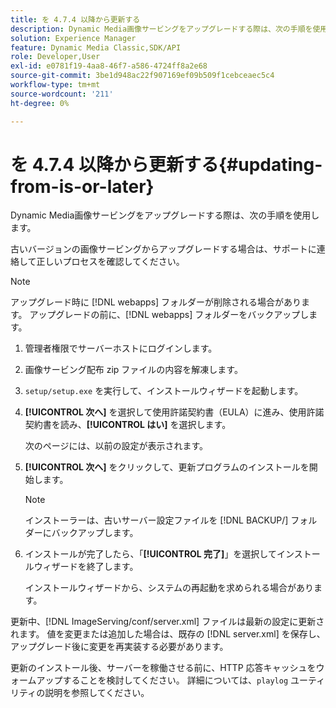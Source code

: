 ```yaml
---
title: を 4.7.4 以降から更新する
description: Dynamic Media画像サービングをアップグレードする際は、次の手順を使用します。
solution: Experience Manager
feature: Dynamic Media Classic,SDK/API
role: Developer,User
exl-id: e0781f19-4aa8-46f7-a586-4724ff8a2e68
source-git-commit: 3be1d948ac22f907169ef09b509f1cebceaec5c4
workflow-type: tm+mt
source-wordcount: '211'
ht-degree: 0%

---
```


# を 4.7.4 以降から更新する{#updating-from-is-or-later}

Dynamic Media画像サービングをアップグレードする際は、次の手順を使用します。

古いバージョンの画像サービングからアップグレードする場合は、サポートに連絡して正しいプロセスを確認してください。

>[!NOTE]
>
>アップグレード時に [!DNL webapps] フォルダーが削除される場合があります。 アップグレードの前に、[!DNL webapps] フォルダーをバックアップします。

1. 管理者権限でサーバーホストにログインします。
1. 画像サービング配布 zip ファイルの内容を解凍します。
1. `setup/setup.exe` を実行して、インストールウィザードを起動します。
1. **[!UICONTROL 次へ]** を選択して使用許諾契約書（EULA）に進み、使用許諾契約書を読み、**[!UICONTROL はい]** を選択します。

   次のページには、以前の設定が表示されます。
1. **[!UICONTROL 次へ]** をクリックして、更新プログラムのインストールを開始します。

   >[!NOTE]
   >
   >インストーラーは、古いサーバー設定ファイルを [!DNL BACKUP/] フォルダーにバックアップします。

1. インストールが完了したら、「**[!UICONTROL 完了]**」を選択してインストールウィザードを終了します。

   インストールウィザードから、システムの再起動を求められる場合があります。

更新中、[!DNL ImageServing/conf/server.xml] ファイルは最新の設定に更新されます。 値を変更または追加した場合は、既存の [!DNL server.xml] を保存し、アップグレード後に変更を再実装する必要があります。

更新のインストール後、サーバーを稼働させる前に、HTTP 応答キャッシュをウォームアップすることを検討してください。 詳細については、`playlog` ユーティリティの説明を参照してください。
